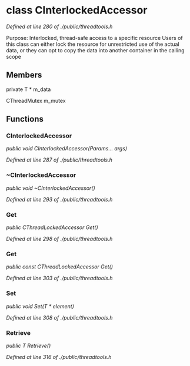 # class CInterlockedAccessor

*Defined at line 280 of ./public/threadtools.h*

 Purpose: 	Interlocked, thread-safe access to a specific resource 	Users of this class can either lock the resource for unrestricted use of the actual data, 	or they can opt to copy the data into another container in the calling scope



## Members

private T * m_data

CThreadMutex m_mutex



## Functions

### CInterlockedAccessor<T>

*public void CInterlockedAccessor<T>(Params... args)*

*Defined at line 287 of ./public/threadtools.h*

### ~CInterlockedAccessor<T>

*public void ~CInterlockedAccessor<T>()*

*Defined at line 293 of ./public/threadtools.h*

### Get

*public CThreadLockedAccessor<T> Get()*

*Defined at line 298 of ./public/threadtools.h*

### Get

*public const CThreadLockedAccessor<T> Get()*

*Defined at line 303 of ./public/threadtools.h*

### Set

*public void Set(T * element)*

*Defined at line 308 of ./public/threadtools.h*

### Retrieve

*public T Retrieve()*

*Defined at line 316 of ./public/threadtools.h*



